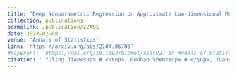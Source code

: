 ```yaml
---
title: "Deep Nonparametric Regression on Approximate Low-dimensional Manifolds"
collection: publications
permalink: /publication/22AOS
date: 2023-02-08
venue: 'Annals of Statistics'
link: 'https://arxiv.org/abs/2104.06708'
#paperurl: 'https://doi.org/10.1093/biomet/asac027 in Annals of Statistics'
citation: ' Yuling Jiao<sup> # </sup>, Guohao Shen<sup> # </sup>, Yuanyuan Lin* and Jian Huang*. (2023). &quot;Deep Nonparametric Regression on Approximate Low-dimensional Manifolds. &quot; <i> Annals of Statistics.</i> To appear.'
---
```

